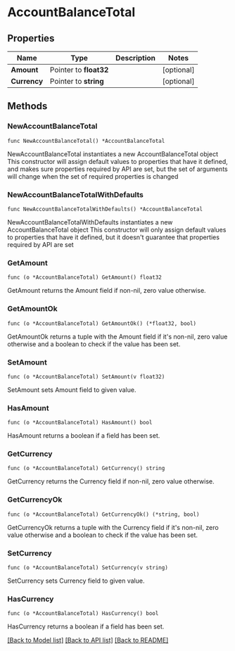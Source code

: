 # AccountBalanceTotal

## Properties

Name | Type | Description | Notes
------------ | ------------- | ------------- | -------------
**Amount** | Pointer to **float32** |  | [optional] 
**Currency** | Pointer to **string** |  | [optional] 

## Methods

### NewAccountBalanceTotal

`func NewAccountBalanceTotal() *AccountBalanceTotal`

NewAccountBalanceTotal instantiates a new AccountBalanceTotal object
This constructor will assign default values to properties that have it defined,
and makes sure properties required by API are set, but the set of arguments
will change when the set of required properties is changed

### NewAccountBalanceTotalWithDefaults

`func NewAccountBalanceTotalWithDefaults() *AccountBalanceTotal`

NewAccountBalanceTotalWithDefaults instantiates a new AccountBalanceTotal object
This constructor will only assign default values to properties that have it defined,
but it doesn't guarantee that properties required by API are set

### GetAmount

`func (o *AccountBalanceTotal) GetAmount() float32`

GetAmount returns the Amount field if non-nil, zero value otherwise.

### GetAmountOk

`func (o *AccountBalanceTotal) GetAmountOk() (*float32, bool)`

GetAmountOk returns a tuple with the Amount field if it's non-nil, zero value otherwise
and a boolean to check if the value has been set.

### SetAmount

`func (o *AccountBalanceTotal) SetAmount(v float32)`

SetAmount sets Amount field to given value.

### HasAmount

`func (o *AccountBalanceTotal) HasAmount() bool`

HasAmount returns a boolean if a field has been set.

### GetCurrency

`func (o *AccountBalanceTotal) GetCurrency() string`

GetCurrency returns the Currency field if non-nil, zero value otherwise.

### GetCurrencyOk

`func (o *AccountBalanceTotal) GetCurrencyOk() (*string, bool)`

GetCurrencyOk returns a tuple with the Currency field if it's non-nil, zero value otherwise
and a boolean to check if the value has been set.

### SetCurrency

`func (o *AccountBalanceTotal) SetCurrency(v string)`

SetCurrency sets Currency field to given value.

### HasCurrency

`func (o *AccountBalanceTotal) HasCurrency() bool`

HasCurrency returns a boolean if a field has been set.


[[Back to Model list]](../README.md#documentation-for-models) [[Back to API list]](../README.md#documentation-for-api-endpoints) [[Back to README]](../README.md)


